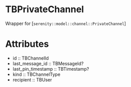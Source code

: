 # TBPrivateChannel

 Wrapper for [`serenity::model::channel::PrivateChannel`]
# Attributes
- id :: TBChannelId
- last_message_id :: TBMessageId?
- last_pin_timestamp :: TBTimestamp?
- kind :: TBChannelType
- recipient :: TBUser
